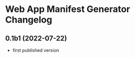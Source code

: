 Web App Manifest Generator Changelog
====================================

0.1b1 (2022-07-22)
------------------

- first published version
